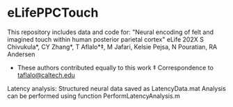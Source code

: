 # eLifePPCTouch

This repository includes data and code for:
"Neural encoding of felt and imagined touch within human posterior parietal cortex" eLife 202X
S Chivukula*, CY Zhang*, T Aflalo*‡, M Jafari, Kelsie Pejsa, N Pouratian, RA Andersen
* These authors contributed equally to this work
‡ Correspondence to taflalo@caltech.edu 


Latency analysis:
Structured neural data saved as LatencyData.mat
Analysis can be performed using function PerformLatencyAnalysis.m
